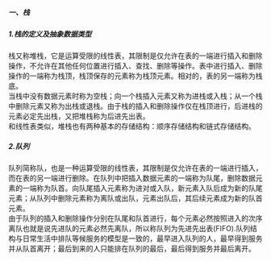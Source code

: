  ##### 一、栈
 ##### 1.栈的定义及抽象数据类型
 栈又称堆栈，它是运算受限的线性表，其限制是仅允许在表的一端进行插入和删除操作，不允许在其他任何位置进行插入、查找、删除等操作。表中进行插入、删除操作的一端称为栈顶，栈顶保存的元素称为栈顶元素。相对的，表的另一端称为栈底。  
 当栈中没有数据元素时称为空栈；向一个栈插入元素又称为进栈或入栈；从一个栈中删除元素又称为出栈或退栈。由于栈的插入和删除操作仅在栈顶进行，后进栈的元素必定先出栈，又把堆栈称为后进先出表。  
 和线性表类似，堆栈也有两种基本的存储结构：顺序存储结构和链式存储结构。  
 ##### 2.队列
 队列简称队，也是一种运算受限的线性表，其限制是仅允许在表的一端进行插入，而在表的另一端进行删除。在队列中把插入数据元素的一端称为队尾，删除数据元素的一端称为队首。向队尾插入元素称为进对或入队，新元素入队后成为新的队尾元素；从队列中删除元素称为离队或出队，元素出队后，其后续元素成为新的队首元素。  
 由于队列的插入和删除操作分别在队尾和队首进行，每个元素必然按照进入的次序离队也就是说先进队的元素必然先离队，所以称队列为先进先出表(FIFO).队列结构与日常生活中排队等候服务的模型是一致的，最早进入队列的人，最早得到服务并从队首离开；最后到来的人只能排在队列的最后，最后得到服务并最后离开。  
 
 